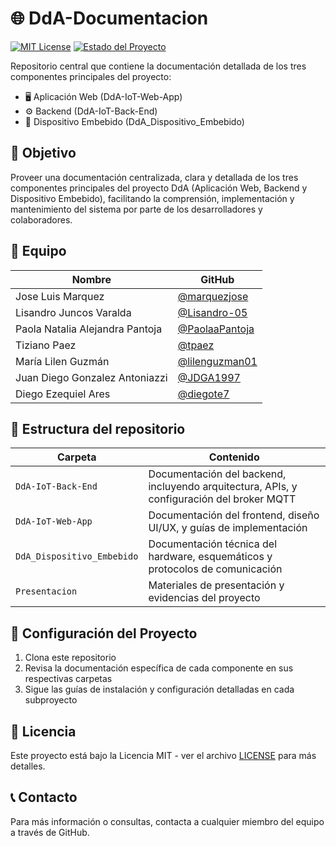# 🌐 DdA-Documentacion

[![MIT License](https://img.shields.io/badge/License-MIT-green.svg)](https://choosealicense.com/licenses/mit/)
[![Estado del Proyecto](https://img.shields.io/badge/Estado-En_Desarrollo-yellow)](https://github.com/ISPC-PI-II-2024/DdA-Documentacion)

Repositorio central que contiene la documentación detallada de los tres componentes principales del proyecto:
- 🖥️ Aplicación Web (DdA-IoT-Web-App)
- ⚙️ Backend (DdA-IoT-Back-End)
- 🔌 Dispositivo Embebido (DdA_Dispositivo_Embebido)

## 🎯 Objetivo
Proveer una documentación centralizada, clara y detallada de los tres componentes principales del proyecto DdA (Aplicación Web, Backend y Dispositivo Embebido), facilitando la comprensión, implementación y mantenimiento del sistema por parte de los desarrolladores y colaboradores.


## 👥 Equipo

| Nombre                        | GitHub                                 |
|------------------------------|----------------------------------------|
| Jose Luis Marquez               | [@marquezjose](https://github.com/marquezjose) |
| Lisandro Juncos Varalda         | [@Lisandro-05](https://github.com/Lisandro-05) |
| Paola Natalia Alejandra Pantoja | [@PaolaaPantoja](https://github.com/PaolaaPantoja) |
| Tiziano Paez                    | [@tpaez](https://github.com/tpaez) |
| María Lilen Guzmán              | [@lilenguzman01](https://github.com/lilenguzman01) |
| Juan Diego Gonzalez Antoniazzi  | [@JDGA1997](https://github.com/JDGA1997) | 
| Diego Ezequiel Ares             | [@diegote7](https://github.com/diegote7) |    
## 📂 Estructura del repositorio
| Carpeta | Contenido |
|--------|---------|
| `DdA-IoT-Back-End` | Documentación del backend, incluyendo arquitectura, APIs, y configuración del broker MQTT |
| `DdA-IoT-Web-App` | Documentación del frontend, diseño UI/UX, y guías de implementación |
| `DdA_Dispositivo_Embebido` | Documentación técnica del hardware, esquemáticos y protocolos de comunicación |
| `Presentacion` | Materiales de presentación y evidencias del proyecto |

## 🚀 Configuración del Proyecto
1. Clona este repositorio
2. Revisa la documentación específica de cada componente en sus respectivas carpetas
3. Sigue las guías de instalación y configuración detalladas en cada subproyecto

## 📄 Licencia
Este proyecto está bajo la Licencia MIT - ver el archivo [LICENSE](LICENSE) para más detalles.

## 📞 Contacto
Para más información o consultas, contacta a cualquier miembro del equipo a través de GitHub.
